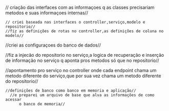 



// criação das interfaces com as informaçoes q as classes precisariam
metodos e suas informaçoes internas//

    // criei baseada nas interfaces o controller,serviço,modelo e repositorio//
    //fiz as definições de rotas no controller,as definições de coluna no modelo//

  //criei as configuraçoes do banco de dados//

  //fiz a injecão do repositorio no serviço,a logica de recuperação e inserção de informação
      no serviço q aponta pros metodos só que no repositorio//


  //apontamento pro serviço no controller onde cada endpoint chama um metodo diferente
      do serviço,que por sua vez chama um metodo diferente do repositorio//
    
    //definições de banco como banco em memoria e aplicação//
      //e preparei um arquivo de base que alva as informações de como acessar
          o banco de memoria//